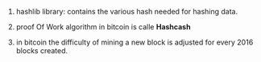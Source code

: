 1. hashlib library: contains the various hash needed for hashing data.

2. proof Of Work algorithm in bitcoin is calle **Hashcash** 

3. in bitcoin the difficulty of mining a new block is adjusted for every 2016 blocks created.
